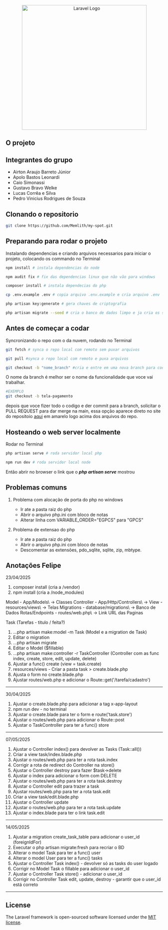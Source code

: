 <p align="center"><a href="https://laravel.com" target="_blank"><img src="https://raw.githubusercontent.com/laravel/art/master/logo-lockup/5%20SVG/2%20CMYK/1%20Full%20Color/laravel-logolockup-cmyk-red.svg" 
width="400" alt="Laravel Logo"></a></p>

## O projeto

## Integrantes do grupo

-   Airton Araujo Barreto Júnior
-   Apolo Bastos Leonardi
-   Caio Simonassi
-   Gustavo Bravo Welke
-   Lucas Corrêa e Silva
-   Pedro Vinicius Rodrigues de Souza

## Clonando o repositorio

```bash
git clone https://github.com/Memlith/my-spot.git
```

## Preparando para rodar o projeto

Instalando dependencias e criando arquivos necessarios para iniciar o projeto, colocando os commando no Terminal

```bash
npm install # instala dependencias do node

npm audit fix # fix das dependencias linux que não vão para windows

composer install # instala dependecias do php

cp .env.example .env # copia arquivo .env.example e cria arquivo .env

php artisan key:generate # gera chaves de criptografia

php artisan migrate --seed # cria o banco de dados limpo e ja cria os seeders de teste
```

## Antes de começar a codar

Syncronizando o repo com o da nuvem, rodando no Terminal

```bash
git fetch # synca o repo local com remoto sem puxar arquivos

git pull #synca o repo local com remoto e puxa arquivos

git checkout -b "nome_branch" #cria e entre em uma nova branch para codar separadamente da main
```

O nome da branch é melhor ser o nome da funcionalidade que voce vai trabalhar.

```bash
#EXEMPLO
git checkout -b tela-pagamento
```

depois que voce fizer todo o codigo e der commit para a branch, solicitar o PULL REQUEST para dar merge na main, essa
opção aparece direto no site do repositoio [aqui](https://github.com/Memlith/my-spot.git) em amarelo logo acima dos
arquivos do repo.

## Hosteando o web server localmente

Rodar no Terminal

```bash
php artisan serve # roda servidor local php

npm run dev # roda servidor local node
```

Então abrir no browser o link que o <i><b>php artisan serve</b></i> mostrou

## Problemas comuns

1. Problema com alocação de porta do php no windows

    - Ir ate a pasta raiz do php
    - Abrir o arquivo php.ini com bloco de notas
    - Alterar linha com VARIABLE_ORDER="EGPCS" para "GPCS"

2. Problema de extensao do php

    - Ir ate a pasta raiz do php
    - Abrir o arquivo php.ini com bloco de notas
    - Descomentar as extensões, pdo_sqlite, sqlite, zip, mbtype.

## Anotações Felipe

23/04/2025

1. composer install (cria a /vendor)
2. npm install (cria a /node_modules)

Model - App/Models\ -> Classes
Controller - App/Http/Controllers\ ->
View - resources/views\ -> Telas
Migrations - database/migrations\ -> Banco de Dados
Rotas/Endpoints - routes/web.php\ -> Link URL das Paginas

Task (Tarefas - titulo / feita?)

1. ...php artisan make:model -m Task
   (Model e a migration de Task)
2. Editar o migration
3. ...php artisan migrate
4. Editar o Model ($fillable)
5. ...php artisan make:controller -r TaskController
   (Controller com as func index, create, store, edit, update, delete)
6. Ajustar a func() create (view = task.create)
7. resources/views - Criar a pasta task > create.blade.php
8. Ajusta o form no create.blade.php
9. Ajustar routes/web.php e adicionar o Route::get('/tarefa/cadastro')

---

30/04/2025

1. Ajustar o create.blade.php para adicionar a tag x-app-layout
2. npm run dev - no terminal
3. Ajustar o create.blade para ter o form e route('task.store')
4. Ajustar o routes/web.php para adicionar o Route::post
5. Ajustar o TaskController para ter a func() store

---

07/05/2025

1. Ajustar o Controller index() para devolver as Tasks (Task::all())
2. Criar a view task/index.blade.php
3. Ajustar o routes/web.php para ter a rota task.index
4. Corrigir a rota de redirect do Controller na store()
5. Ajustar o Controller destroy para fazer $task->delete
6. Ajustar o index para adicionar o form com DELETE
7. Ajustar o routes/web.php para ter a rota task.destroy
8. Ajustar o Controller edit para trazer a task
9. Ajustar routes/web.php para ter a rota task.edit
10. Criar a view task/edit.blade.php
11. Ajustar o Controller update
12. Ajustar o routes/web.php para ter a rota task.update
13. Ajustar o index.blade para ter o link task.edit

---

14/05/2025

1.  Ajustar a migration create_task_table para adicionar o user_id (foreignIdFor)
2.  Executar o php artisan migrate:fresh para recriar o BD
3.  Alterar o model Task para ter a func() user
4.  Alterar o model User para ter a func() tasks
5.  Ajustar o Controller Task index() - devolver só as tasks do user logado
6.  Corrigir no Model Task o fillable para adicionar o user_id
7.  Ajustar o Controller Task store() - adicionar o user_id
8.  Corrigir no Controller Task edit, update, destroy - garantir que o user_id está correto

---

## License

The Laravel framework is open-sourced software licensed under the [MIT license](https://opensource.org/licenses/MIT).
